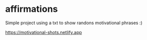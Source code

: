 ﻿# affirmations


Simple project using a txt to show randons motivational phrases :)

https://motivational-shots.netlify.app
